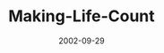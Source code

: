 ---
layout: music 
title: "Making-Life-Count"
series: "Living Out Loud"
date: 2002-09-29 
description: "What does it mean to live out loud?"
audio: "http://s3.amazonaws.com/crossroadsaudiomessages/Making Life Count.mp3"
audio-duration: "38:24"
---